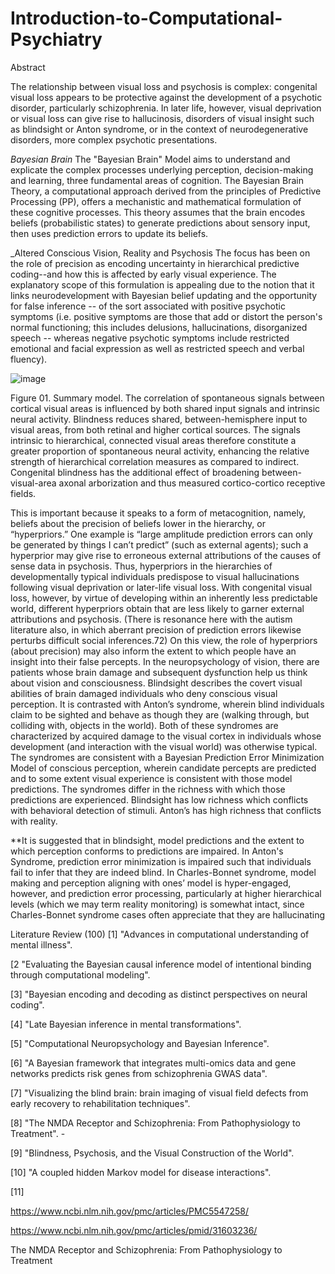 # Introduction-to-Computational-Psychiatry

Abstract

The relationship between visual loss and psychosis is complex: congenital visual loss appears to be protective against the development of a psychotic disorder, particularly schizophrenia. In later life, however, visual deprivation or visual loss can give rise to hallucinosis, disorders of visual insight such as blindsight or Anton syndrome, or in the context of neurodegenerative disorders, more complex psychotic presentations. 




*Bayesian Brain*
The "Bayesian Brain" Model aims to understand and explicate the complex processes underlying perception, decision-making and learning, three fundamental areas of cognition. The Bayesian Brain Theory, a computational approach derived from the principles of Predictive Processing (PP), offers a mechanistic and mathematical formulation of these cognitive processes. This theory assumes that the brain encodes beliefs (probabilistic states) to generate predictions about sensory input, then uses prediction errors to update its beliefs. 

_Altered Conscious Vision, Reality and Psychosis
The focus has been on the role of precision as encoding uncertainty in hierarchical predictive coding--and how this is affected by early visual experience. The explanatory scope of this formulation is appealing due to the notion that it links neurodevelopment with Bayesian belief updating and the opportunity for false inference -- of the sort associated with positive psychotic symptoms (i.e. positive symptoms are those that add or distort the person's normal functioning; this includes delusions, hallucinations, disorganized speech -- whereas negative psychotic symptoms include restricted emotional and facial expression as well as restricted speech and verbal fluency). 



![image](https://github.com/aliamrod/Introduction-to-Computational-Psychiatry/assets/62684338/091933b5-dfad-4639-b751-28c8e9348f96)


Figure 01. Summary model. The correlation of spontaneous signals between cortical visual areas is influenced by both shared input signals and intrinsic neural activity. Blindness reduces shared, between-hemisphere input to visual areas, from both retinal and higher cortical sources. The signals intrinsic to hierarchical, connected visual areas therefore constitute a greater proportion of spontaneous neural activity, enhancing the relative strength of hierarchical correlation measures as compared to indirect. Congenital blindness has the additional effect of broadening between-visual-area axonal arborization and thus measured cortico-cortico receptive fields.

 


 This is important because it speaks to a form of metacognition, namely, beliefs about the precision of beliefs lower in the hierarchy, or “hyperpriors.” One example is “large amplitude prediction errors can only be generated by things I can’t predict” (such as external agents); such a hyperprior may give rise to erroneous external attributions of the causes of sense data in psychosis. Thus, hyperpriors in the hierarchies of developmentally typical individuals predispose to visual hallucinations following visual deprivation or later-life visual loss. With congenital visual loss, however, by virtue of developing within an inherently less predictable world, different hyperpriors obtain that are less likely to garner external attributions and psychosis. (There is resonance here with the autism literature also, in which aberrant precision of prediction errors likewise perturbs difficult social inferences.72) On this view, the role of hyperpriors (about precision) may also inform the extent to which people have an insight into their false percepts. In the neuropsychology of vision, there are patients whose brain damage and subsequent dysfunction help us think about vision and consciousness. Blindsight describes the covert visual abilities of brain damaged individuals who deny conscious visual perception. It is contrasted with Anton’s syndrome, wherein blind individuals claim to be sighted and behave as though they are (walking through, but colliding with, objects in the world). Both of these syndromes are characterized by acquired damage to the visual cortex in individuals whose development (and interaction with the visual world) was otherwise typical. The syndromes are consistent with a Bayesian Prediction Error Minimization Model of conscious perception, wherein candidate percepts are predicted and to some extent visual experience is consistent with those model predictions. The syndromes differ in the richness with which those predictions are experienced. Blindsight has low richness which conflicts with behavioral detection of stimuli. Anton’s has high richness that conflicts with reality.

**It is suggested that in blindsight, model predictions and the extent to which perception conforms to predictions are impaired. In Anton's Syndrome, prediction error minimization is impaired such that individuals fail to infer that they are indeed blind. In Charles-Bonnet syndrome, model making and perception aligning with ones’ model is hyper-engaged, however, and prediction error processing, particularly at higher hierarchical levels (which we may term reality monitoring) is somewhat intact, since Charles-Bonnet syndrome cases often appreciate that they are hallucinating


Literature Review (100)
[1] "Advances in computational understanding of mental illness". 

[2 "Evaluating the Bayesian causal inference model of intentional binding through computational modeling". 

[3] "Bayesian encoding and decoding as distinct perspectives on neural coding". 

[4] "Late Bayesian inference in mental transformations". 

[5] "Computational Neuropsychology and Bayesian Inference". 

[6] "A Bayesian framework that integrates multi-omics data and gene networks predicts risk genes from schizophrenia GWAS data". 

[7] "Visualizing the blind brain: brain imaging of visual field defects from early recovery to rehabilitation techniques".

[8] "The NMDA Receptor and Schizophrenia: From Pathophysiology to Treatment". - 

[9] "Blindness, Psychosis, and the Visual Construction of the World". 

[10] "A coupled hidden Markov model for disease interactions". 

[11]


https://www.ncbi.nlm.nih.gov/pmc/articles/PMC5547258/

https://www.ncbi.nlm.nih.gov/pmc/articles/pmid/31603236/ 

The NMDA Receptor and Schizophrenia: From Pathophysiology to Treatment

